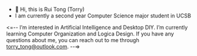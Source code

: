 - 👋 Hi, this is Rui Tong (Torry)
- I am currently a second year Computer Science major student in UCSB 


<=-- 
I’m interested in Artificial Intelligence and Desktop DIY. I’m currently learning Computer Organization and Logica Design.
If you have any questions about me, you can reach out to me through torry_tong@outlook.com. 
--=>
  
